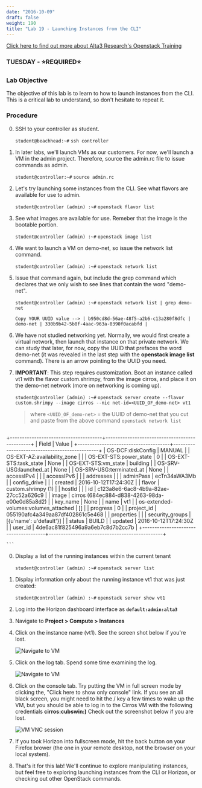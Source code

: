 ```yaml
---
date: "2016-10-09"
draft: false
weight: 190
title: "Lab 19 - Launching Instances from the CLI"
---
```

[Click here to find out more about Alta3 Research's Openstack Training](https://alta3.com/courses/openstack)

### TUESDAY - &#x2B50;REQUIRED&#x2B50;

### Lab Objective

The objective of this lab is to learn to how to launch instances from the CLI. This is a critical lab to understand, so don't hesitate to repeat it.

### Procedure

0. SSH to your controller as student.

    `student@beachhead:~#` `ssh controller`

0. In later labs, we'll launch VMs as our customers. For now, we'll launch a VM in the admin project. Therefore, source the admin.rc file to issue commands as admin.

    `student@controller:~#` `source admin.rc`

0. Let's try launching some instances from the CLI. See what flavors are available for use to admin.

    `student@controller (admin) :~#` `openstack flavor list`
    
0. See what images are available for use. Remeber that the image is the bootable portion. 

    `student@controller (admin) :~#` `openstack image list`
    
0. We want to launch a VM on demo-net, so issue the network list command.

    `student@controller (admin) :~#` `openstack network list`
    
0. Issue that command again, but include the grep command which declares that we only wish to see lines that contain the word "demo-net".

    `student@controller (admin) :~#` `openstack network list | grep demo-net`

    ```
    Copy YOUR UUID value --> | b950cd8d-56ae-48f5-a2b6-c13a280f8dfc | demo-net | 330b9b42-5b8f-4aac-963a-0390f0acabfd |
    ```
    
0. We have not studied networking yet. Normally, we would first create a virtual network, then launch that instance on that private network. We can study that later, for now, copy the UUID that prefaces the word demo-net (it was revealed in the last step with the **openstack image list** command). There is an arrow pointing to the UUID you need.
 
0. **IMPORTANT**: This step requires customization. Boot an instance called vt1 with the flavor custom.shrimpy, from the image cirros, and place it on the demo-net network (more on networking is coming up).

    `student@controller (admin) :~#` `openstack server create --flavor custom.shrimpy --image cirros --nic net-id=<UUID_OF_demo-net> vt1`
 
    > where `<UUID_OF_demo-net>` = the UUID of demo-net that you cut and paste from the above command `openstack network list`
	
	```
+--------------------------------------+-----------------------------------------------+
| Field                                | Value                                         |
+--------------------------------------+-----------------------------------------------+
| OS-DCF:diskConfig                    | MANUAL                                        |
| OS-EXT-AZ:availability_zone          |                                               |
| OS-EXT-STS:power_state               | 0                                             |
| OS-EXT-STS:task_state                | None                                          |
| OS-EXT-STS:vm_state                  | building                                      |
| OS-SRV-USG:launched_at               | None                                          |
| OS-SRV-USG:terminated_at             | None                                          |
| accessIPv4                           |                                               |
| accessIPv6                           |                                               |
| addresses                            |                                               |
| adminPass                            | ecTn34aWA3Mb                                  |
| config_drive                         |                                               |
| created                              | 2016-10-12T17:24:30Z                          |
| flavor                               | custom.shrimpy (1)                            |
| hostId                               |                                               |
| id                                   | c123a8e6-6ac8-4b9a-82ae-27cc52a626c9          |
| image                                | cirros (684ec884-d838-4263-98da-e00e0d85a8d2) |
| key_name                             | None                                          |
| name                                 | vt1                                           |
| os-extended-volumes:volumes_attached | []                                            |
| progress                             | 0                                             |
| project_id                           | 055190afc4a349aa87df402861c5e468              |
| properties                           |                                               |
| security_groups                      | [{u'name': u'default'}]                       |
| status                               | BUILD                                         |
| updated                              | 2016-10-12T17:24:30Z                          |
| user_id                              | 4de6ac81f825496a9a6eb7c8d7b2cc7b              |
+--------------------------------------+-----------------------------------------------+

    ```
 
0. Display a list of the running instances within the current tenant

    `student@controller (admin) :~#` `openstack server list`
    
0. Display information only about the running instance vt1 that was just created:

    `student@controller (admin) :~#` `openstack server show vt1`

0. Log into the Horizon dashboard interface as **`default:admin:alta3`**

0. Navigate to **Project > Compute > Instances**

0. Click on the instance name (vt1). See the screen shot below if you're lost.

	![Navigate to VM](https://alta3.com/static/images/alta3_lab_horizon_click_vm.png)

0. Click on the log tab. Spend some time examining the log.

	![Navigate to VM](https://alta3.com/static/images/alta3_lab_horizon_click_vm_log.png)

0. Click on the console tab. Try putting the VM in full screen mode by clicking the, "Click here to show only console" link. If you see an all black screen, you might need to hit the /<ENTER/> key a few times to wake up the VM, but you should be able to log in to the Cirros VM with the following credentials **cirros:cubswin:)** Check out the screenshot below if you are lost.

	![VM VNC session](https://alta3.com/static/images/alta3_lab_horizon_vnc_remote_desktop.png)
	
0. If you took Horizon into fullscreen mode, hit the back button on your Firefox brower (the one in your remote desktop, not the browser on your local system).

0. That's it for this lab! We'll continue to explore manipulating instances, but feel free to exploring launching instances from the CLI or Horizon, or checking out other OpenStack commands.
